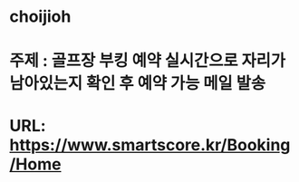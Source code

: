 # choijioh


# 주제 : 골프장 부킹 예약 실시간으로 자리가 남아있는지 확인 후 예약 가능 메일 발송
# URL: https://www.smartscore.kr/Booking/Home

